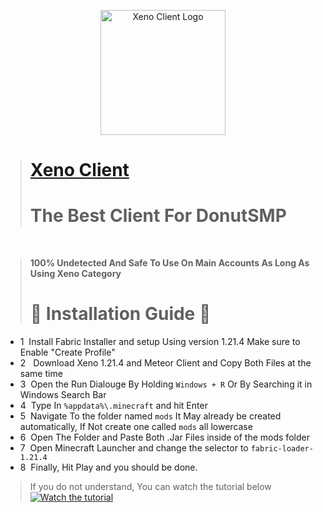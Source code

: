 <p align="center">
  <img src="https://xenoaddon.netlify.app/xenos.png" alt="Xeno Client Logo" width="200"/>
</p>

> # [Xeno Client](https://xenoclient.lol)
> # The Best Client For DonutSMP
‎ 
‎ 
‎ 
> **100% Undetected And Safe To Use On Main Accounts As Long As Using Xeno Category**
‎‎ 
‎
‎ 
> # 📜 Installation Guide 📜

- 1 ‎  Install Fabric Installer and setup Using version 1.21.4 Make sure to Enable "Create Profile"
- 2  ‎ ‎ Download Xeno 1.21.4 and Meteor Client and Copy Both Files at the same time
- 3  ‎  Open the Run Dialouge By Holding ` Windows + R ` Or By Searching it in Windows Search Bar
- 4  ‎  Type In ` %appdata%\.minecraft ` and hit Enter
- 5  ‎  Navigate To the folder named ` mods ` It May already be created automatically, If Not create one called ` mods ` all lowercase
- 6  ‎  Open The Folder and Paste Both .Jar Files inside of the mods folder
- 7  ‎  Open Minecraft Launcher and change the selector to ` fabric-loader-1.21.4 `
- 8   ‎ Finally, Hit Play and you should be done.

> If you do not understand, You can watch the tutorial below
 [![Watch the tutorial](https://xenoaddon.netlify.app/tutorial.png)](https://www.dropbox.com/scl/fi/axacqdgeqoc0uy8026lcw/Xeno-Tutorial.mp4?rlkey=d4gcgbscgw9xxgrjwp0ee1mpa&st=r47uz3on&dl=1)
